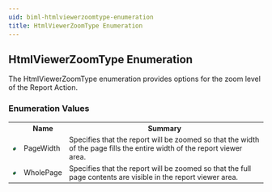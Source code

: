 ```yaml
---
uid: biml-htmlviewerzoomtype-enumeration
title: HtmlViewerZoomType Enumeration
---
```


## HtmlViewerZoomType Enumeration

<div class="LanguageSummary"><div class ="SummaryItem">The HtmlViewerZoomType enumeration provides options for the zoom level of the Report Action.</div></div>
<div class="EnumValueGroup">

### Enumeration Values

<table id="EnumValue" class="MemberList"><tbody><tr><th class="MemberTypeIconColumnHeader">&nbsp;</th><th class="MemberNameColumnHeader">Name</th><th class="MemberSummaryColumnHeader">Summary</th></tr><tr class="cd0"><td align="center" class="MemberTypeIcon"><img src="enumValue.png"></img></td><td class="MemberName">PageWidth</td><td class="MemberSummary"><div class ="SummaryItem">Specifies that the report will be zoomed so that the width of the page fills the entire width of the report viewer area.</div></td></tr><tr class="cd1"><td align="center" class="MemberTypeIcon"><img src="enumValue.png"></img></td><td class="MemberName">WholePage</td><td class="MemberSummary"><div class ="SummaryItem">Specifies that the report will be zoomed so that the full page contents are visible in the report viewer area.</div></td></tr></tbody></table>
</div>